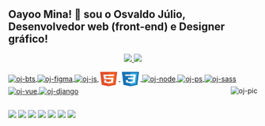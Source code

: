 

<!--
**osvaldojulio/osvaldojulio** is a ✨ _special_ ✨ repository because its `README.md` (this file) appears on your GitHub profile.

Here are some ideas to get you started:

- 🔭 I’m currently working on ...
- 🌱 I’m currently learning ...
- 👯 I’m looking to collaborate on ...
- 🤔 I’m looking for help with ...
- 💬 Ask me about ...
- 📫 How to reach me: ...
- 😄 Pronouns: ...
- ⚡ Fun fact: ...
-->
## Oayoo Mina! 👋 sou o Osvaldo Júlio, Desenvolvedor web (front-end) e Designer gráfico!
<!-- Actualmente estou estudando Vue & Node js por conta própria -->

<div align="center">
  <a href="https://github.com/osvaldojulio">
  <img height="180em" src="https://github-readme-stats.vercel.app/api?username=osvaldojulio&show_icons=true&theme=gruvbox&include_all_commits=true&count_private=true"/>
  <img height="180em" src="https://github-readme-stats.vercel.app/api/top-langs/?username=osvaldojulio&layout=compact&langs_count=7&theme=gruvbox"/>
</div>
<div style="display: inline_block"><br>
  <img align="center" alt="oj-bts" height="30" width="40" src="https://cdn.jsdelivr.net/gh/devicons/devicon/icons/bootstrap/bootstrap-original.svg">
  <img align="center" alt="oj-figma" height="30" width="40" src="https://cdn.jsdelivr.net/gh/devicons/devicon/icons/figma/figma-original.svg">
  <img align="center" alt="oj-js" height="30" width="40" src="https://cdn.jsdelivr.net/gh/devicons/devicon/icons/javascript/javascript-original.svg">
  <img align="center" alt="oj-html" height="30" width="40" src="https://raw.githubusercontent.com/devicons/devicon/master/icons/html5/html5-original.svg">
  <img align="center" alto="oj-css" height="30" width="40" src="https://raw.githubusercontent.com/devicons/devicon/master/icons/css3/css3-original.svg">
   <!--<img align="center" alt="oj-python" height="30" width="40" src="https://raw.githubusercontent.com/devicons/devicon/master/icons/python/python-original.svg">-->
  <img align="center" alt="oj-node" height="30" width="40" src="https://cdn.jsdelivr.net/gh/devicons/devicon/icons/nodejs/nodejs-original.svg">
  <img align="center" alt="oj-ps" height="30" width="40" src="https://cdn.jsdelivr.net/gh/devicons/devicon/icons/photoshop/photoshop-plain.svg">
  <img align="center" alt="oj-sass" height="30" width="40" src="https://cdn.jsdelivr.net/gh/devicons/devicon/icons/sass/sass-original.svg">
  <img align="center" alt="oj-vue" height="30" width="40" src="https://cdn.jsdelivr.net/gh/devicons/devicon/icons/vuejs/vuejs-original.svg">
  <!--<img align="center" alt="oj-git" height="30" width="40" src="https://cdn.jsdelivr.net/gh/devicons/devicon/icons/git/git-original.svg"> -->
  <img align="center" alt="oj-django" height="30" width="40" src="https://cdn.jsdelivr.net/gh/devicons/devicon/icons/django/django-original.svg">
   <!--<img align="right" alt="oj-pic" height="150" style="border-radius:50px;" src="https://media.discordapp.net/attachments/639956127056134178/890373478988013628/Publicacoes_Instagram_1_1.png?width=676&height=676"> -->
  <img alt="oj-pic" src="https://avatars.githubusercontent.com/u/56509130?v=4" data-canonical-src="https://github.com/osvaldojulio" style="max-width: 100%;" height="150" align="right">
</div>
  
  ##

<div> 
  <a href="https://www.linkedin.com/in/osvaldo-j%C3%BAlio-21492a142/" target="_blank"><img src="https://img.shields.io/badge/LinkedIn-0077B5?style=for-the-badge&logo=linkedin&logoColor=white" target="_blank"></a> 
  <a href="mailto:osvaldoerudito@gmail.com" target="_blank"><img src="https://img.shields.io/badge/Gmail-D14836?style=for-the-badge&logo=gmail&logoColor=white" target="_blank"></a>
 	<a href="https://web.facebook.com/osvaldojulio.antonio.5/" target="_blank"><img src="https://img.shields.io/badge/Facebook-1877F2?style=for-the-badge&logo=facebook&logoColor=white" target="_blank"></a>
  <a href="https://join.skype.com/invite/FYQ40Clxybqi" target="_blank"><img src="https://img.shields.io/badge/Skype-00AFF0?style=for-the-badge&logo=skype&logoColor=white" target="_blank"></a>
  <a href="https://dribbble.com/osvaldo-erudito" target="_blank"><img src="https://img.shields.io/badge/Dribbble-EA4C89?style=for-the-badge&logo=dribbble&logoColor=white" target="_blank"></a>
  <a href="https://www.behance.net/osvaldoerudito7" target="_blank"><img src="https://img.shields.io/badge/Behance-0054F7?style=for-the-badge&logo=behance&logoColor=white" target="_blank"></a>
  <a href="https://twitter.com/OsvaldoJlio8" target="_blank"><img src="https://img.shields.io/badge/Twitter-1DA1F2?style=for-the-badge&logo=twitter&logoColor=white" target="_blank"></a> 	
  
  
 <!--<p dir="auto"><a target="_blank" rel="noopener noreferrer" href="https://github.com/osvaldojulio/osvaldojulio/blob/output/github-contribution-grid-snake.svg"><img src="https://github.com/osvaldojulio/osvaldojulio/raw/output/github-contribution-grid-snake.svg" alt="Snake animation" style="max-width: 100%;"></a></p>-->
  
  <!--![Snake animation](https://github.com/osvaldojulio/osvaldojulio/blob/output/github-contribution-grid-snake.svg)-->
  
 
</div>
